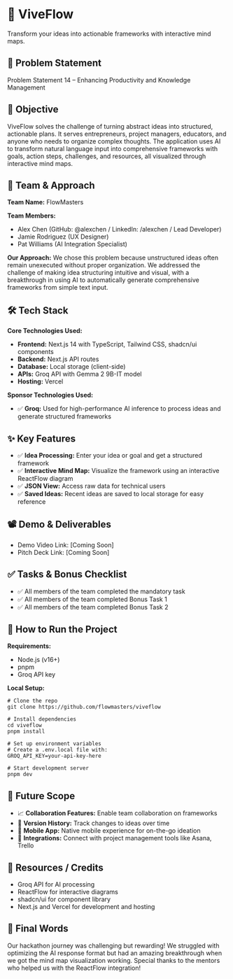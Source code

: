 # 🚀 ViveFlow
Transform your ideas into actionable frameworks with interactive mind maps.

## 📌 Problem Statement
Problem Statement 14 – Enhancing Productivity and Knowledge Management

## 🎯 Objective
ViveFlow solves the challenge of turning abstract ideas into structured, actionable plans. It serves entrepreneurs, project managers, educators, and anyone who needs to organize complex thoughts. The application uses AI to transform natural language input into comprehensive frameworks with goals, action steps, challenges, and resources, all visualized through interactive mind maps.

## 🧠 Team & Approach
**Team Name:** FlowMasters

**Team Members:**
- Alex Chen (GitHub: @alexchen / LinkedIn: /alexchen / Lead Developer)
- Jamie Rodriguez (UX Designer)
- Pat Williams (AI Integration Specialist)

**Our Approach:**
We chose this problem because unstructured ideas often remain unexecuted without proper organization. We addressed the challenge of making idea structuring intuitive and visual, with a breakthrough in using AI to automatically generate comprehensive frameworks from simple text input.

## 🛠️ Tech Stack
**Core Technologies Used:**
- **Frontend:** Next.js 14 with TypeScript, Tailwind CSS, shadcn/ui components
- **Backend:** Next.js API routes
- **Database:** Local storage (client-side)
- **APIs:** Groq API with Gemma 2 9B-IT model
- **Hosting:** Vercel

**Sponsor Technologies Used:**
- ✅ **Groq:** Used for high-performance AI inference to process ideas and generate structured frameworks

## ✨ Key Features
- ✅ **Idea Processing:** Enter your idea or goal and get a structured framework
- ✅ **Interactive Mind Map:** Visualize the framework using an interactive ReactFlow diagram
- ✅ **JSON View:** Access raw data for technical users
- ✅ **Saved Ideas:** Recent ideas are saved to local storage for easy reference

## 📽️ Demo & Deliverables
- Demo Video Link: [Coming Soon]
- Pitch Deck Link: [Coming Soon]

## ✅ Tasks & Bonus Checklist
- ✅ All members of the team completed the mandatory task
- ✅ All members of the team completed Bonus Task 1
- ✅ All members of the team completed Bonus Task 2

## 🧪 How to Run the Project
**Requirements:**
- Node.js (v16+)
- pnpm
- Groq API key

**Local Setup:**
```
# Clone the repo
git clone https://github.com/flowmasters/viveflow

# Install dependencies
cd viveflow
pnpm install

# Set up environment variables
# Create a .env.local file with:
GROQ_API_KEY=your-api-key-here

# Start development server
pnpm dev
```

## 🧬 Future Scope
- 📈 **Collaboration Features:** Enable team collaboration on frameworks
- 🔄 **Version History:** Track changes to ideas over time
- 📱 **Mobile App:** Native mobile experience for on-the-go ideation
- 🔌 **Integrations:** Connect with project management tools like Asana, Trello

## 📎 Resources / Credits
- Groq API for AI processing
- ReactFlow for interactive diagrams
- shadcn/ui for component library
- Next.js and Vercel for development and hosting

## 🏁 Final Words
Our hackathon journey was challenging but rewarding! We struggled with optimizing the AI response format but had an amazing breakthrough when we got the mind map visualization working. Special thanks to the mentors who helped us with the ReactFlow integration! 